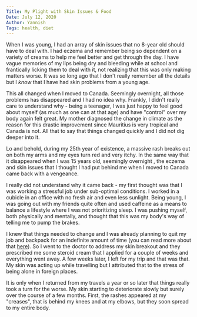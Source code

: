 ```yaml
---
Title: My Plight with Skin Issues & Food
Date: July 12, 2020
Author: Yannish
Tags: health, diet
---
```


When I was young, I had an array of skin issues that no 8-year old should have to deal with. I had eczema and remember being so dependent on a variety of creams to help me feel better and get through the day. I have vague memories of my lips being dry and bleeding while at school and frantically licking them to deal with it, not realizing that this was only making matters worse. It was so long ago that I don't really remember all the details but I _know_ that I have had skin problems from a young age.

This all changed when I moved to Canada. Seemingly overnight, all those problems has disappeared and I had no idea why. Frankly, I didn't really care to understand why - being a teenager, I was just happy to feel good about myself (as much as one can at that age) and have "control" over my body again felt great. My mother diagnosed the change in climate as the reason for this drastic improvement since Mauritius is very tropical and Canada is not. All that to say that things changed quickly and I did not dig deeper into it.

Lo and behold, during my 25th year of existence, a massive rash breaks out on both my arms and my eyes turn red and very itchy. In the same way that it disappeared when I was 15 years old, seemingly overnight , the eczema and skin issues that I thought I had put behind me when I moved to Canada came back with a vengeance. 

I really did not understand why it came back - my first thought was that I was working a stressful job under sub-optimal conditions. I worked in a cubicle in an office with no fresh air and even less sunlight. Being young, I was going out with my friends quite often and used caffeine as a means to balance a lifestyle where I was not prioritizing sleep. I was pushing myself, both physically and mentally, and thought that this was my body's way of telling me to pump the brakes. 

I knew that things needed to change and I was already planning to quit my job and backpack for an indefinite amount of time (you can read more about that [here](./my-backpacking-adventure-part-i.html)). So I went to the doctor to address my skin breakout and they prescribed me some steroid cream that I applied for a couple of weeks and everything went away. A few weeks later, I left for my trip and that was that. My skin was acting up while travelling but I attributed that to the stress of being alone in foreign places. 

It is only when I returned from my travels a year or so later that things really took a turn for the worse. My skin starting to deteriorate slowly but surely over the course of a few months. First, the rashes appeared at my "creases", that is behind my knees and at my elbows, but they soon spread to my entire body. 

